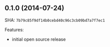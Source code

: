 ## 0.1.0 (2014-07-24)

SHA: ``7b79c85f9df14b0cebd40c96c3cb09bd7a7f7ec1``

Features:

  - initial open source release
